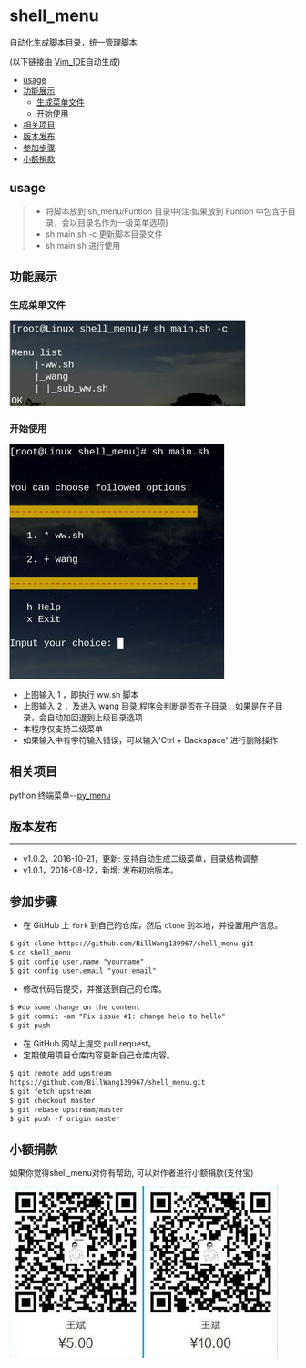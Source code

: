 # shell_menu

自动化生成脚本目录，统一管理脚本

(以下链接由 [Vim_IDE](https://github.com/BillWang139967/Vim)自动生成)

* [usage](#usage)
* [功能展示](#功能展示)
	* [生成菜单文件](#生成菜单文件)
	* [开始使用](#开始使用)
* [相关项目](#相关项目)
* [版本发布](#版本发布)
* [参加步骤](#参加步骤)
* [小额捐款](#小额捐款)

## usage

> * 将脚本放到 sh_menu/Funtion 目录中(注:如果放到 Funtion 中包含子目录，会以目录名作为一级菜单选项)
> * sh main.sh -c 更新脚本目录文件
> * sh main.sh 进行使用

## 功能展示

### 生成菜单文件

![Screenshot](images/gen_menu.jpg)

### 开始使用

![Screenshot](images/menu.jpg)

* 上图输入 1 ，即执行 ww.sh 脚本
* 上图输入 2 ，及进入 wang 目录,程序会判断是否在子目录，如果是在子目录，会自动加回退到上级目录选项
* 本程序仅支持二级菜单
* 如果输入中有字符输入错误，可以输入'Ctrl + Backspace' 进行删除操作

## 相关项目

python 终端菜单--[py_menu](https://github.com/BillWang139967/py_menu)

## 版本发布 
----
* v1.0.2，2016-10-21，更新: 支持自动生成二级菜单，目录结构调整
* v1.0.1，2016-08-12，新增: 发布初始版本。

## 参加步骤

* 在 GitHub 上 `fork` 到自己的仓库，然后 `clone` 到本地，并设置用户信息。
```
$ git clone https://github.com/BillWang139967/shell_menu.git
$ cd shell_menu
$ git config user.name "yourname"
$ git config user.email "your email"
```
* 修改代码后提交，并推送到自己的仓库。
```
$ #do some change on the content
$ git commit -am "Fix issue #1: change helo to hello"
$ git push
```
* 在 GitHub 网站上提交 pull request。
* 定期使用项目仓库内容更新自己仓库内容。
```
$ git remote add upstream https://github.com/BillWang139967/shell_menu.git
$ git fetch upstream
$ git checkout master
$ git rebase upstream/master
$ git push -f origin master
```
## 小额捐款

如果你觉得shell_menu对你有帮助, 可以对作者进行小额捐款(支付宝)

![Screenshot](images/5.jpg)


